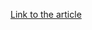 [Link to the article](http://www.symantec.com/content/en/us/enterprise/media/security_response/whitepapers/dyre-emerging-threat.pdf)
